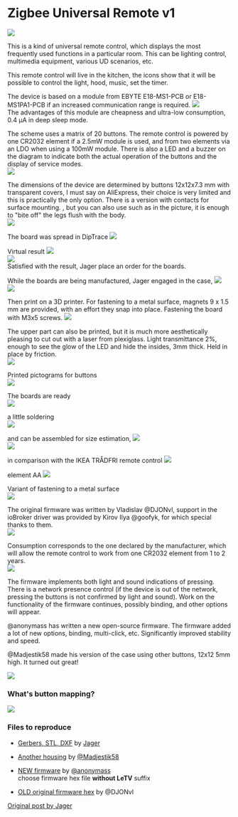 # Zigbee Universal Remote v1

![](./images/orig-freepad/v1/14.jpg)  

This is a kind of universal remote control, which displays the most frequently used functions in a particular room. This can be lighting control, multimedia equipment, various UD scenarios, etc.

This remote control will live in the kitchen, the icons show that it will be possible to control the light, hood, music, set the timer.

The device is based on a module from EBYTE E18-MS1-PCB or E18-MS1PA1-PCB if an increased communication range is required.
![](./images/orig-freepad/v2/1.jpg)  
The advantages of this module are cheapness and ultra-low consumption, 0.4 μA in deep sleep mode.

The scheme uses a matrix of 20 buttons. The remote control is powered by one CR2032 element if a 2.5mW module is used, and from two elements via an LDO when using a 100mW module. There is also a LED and a buzzer on the diagram to indicate both the actual operation of the buttons and the display of service modes.  
![](./images/orig-freepad/v1/0.png)  

The dimensions of the device are determined by buttons 12x12x7.3 mm with transparent covers, I must say on AliExpress, their choice is very limited and this is practically the only option. There is a version with contacts for surface mounting. , but you can also use such as in the picture, it is enough to "bite off" the legs flush with the body.  
![](./images/orig-freepad/v1/1.jpg)  

The board was spread in DipTrace
![](./images/orig-freepad/v1/2.jpg)

Virtual result
![](./images/orig-freepad/v1/3.jpg)  
![](./images/orig-freepad/v1/4.jpg)  
Satisfied with the result, Jager place an order for the boards.

While the boards are being manufactured, Jager engaged in the case,
![](./images/orig-freepad/v1/5.jpg)  
![](./images/orig-freepad/v1/6.png)  

Then print on a 3D printer. For fastening to a metal surface, magnets 9 x 1.5 mm are provided, with an effort they snap into place. Fastening the board with M3x5 screws.
![](./images/orig-freepad/v1/7.jpg)  

The upper part can also be printed, but it is much more aesthetically pleasing to cut out with a laser from plexiglass. Light transmittance 2%, enough to see the glow of the LED and hide the insides, 3mm thick.  Held in place by friction.  
![](./images/orig-freepad/v1/8.jpg)  

Printed pictograms for buttons  
![](./images/orig-freepad/v1/9.jpg)  

The boards are ready  
![](./images/orig-freepad/v1/10.jpg)  

a little soldering  
![](./images/orig-freepad/v1/11.jpg)  

and can be assembled for size estimation,
![](./images/orig-freepad/v1/12.jpg)  
![](./images/orig-freepad/v1/13.jpg)  

in comparison with the IKEA TRÅDFRI remote control
![](./images/orig-freepad/v1/14.jpg)  

element AA
![](./images/orig-freepad/v1/15.jpg)  

Variant of fastening to a metal surface  
![](./images/orig-freepad/v1/16.jpg)

The original firmware was written by Vladislav @DJONvl, support in the ioBroker driver was provided by Kirov Ilya @goofyk, for which special thanks to them.  
![](./images/orig-freepad/v1/17.jpg)  

Consumption corresponds to the one declared by the manufacturer, which will allow the remote control to work from one CR2032 element from 1 to 2 years.  
![](./images/orig-freepad/v1/18.jpg)  

The firmware implements both light and sound indications of pressing. There is a network presence control (if the device is out of the network, pressing the buttons is not confirmed by light and sound). Work on the functionality of the firmware continues, possibly binding, and other options will appear.

@anonymass has written a new open-source firmware. The firmware added a lot of new options, binding, multi-click, etc. Significantly improved stability and speed.

@Madjestik58 made his version of the case using other buttons, 12x12 5mm high. It turned out great!  

![](./images/orig-freepad/v1/19.jpg)  

### What's button mapping?
![](./images/orig-freepad/v1/20.jpg) 

### Files to reproduce
* [Gerbers, STL, DXF](https://github.com/diyruz/freepad/hardware/v2) by [Jager](https://t.me/Jager_f)  

* [Another housing](https://www.thingiverse.com/thing:4256330) by [@Madjestik58](https://t.me/Madjestik58)  

* [NEW firmware](https://github.com/diyruz/freepad/releases) by [@anonymass](https://t.me/anonymass)  
choose firmware hex file  __without LeTV__ suffix  

* [OLD original firmware hex](https://github.com/diyruz/freepad/hardware/v1/maxPW_key17setup_DIYRuZ_KEYPAD20.hex) by @DJONvl

[Original post by Jager](https://modkam.ru/?p=1114)  
